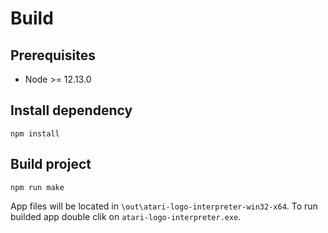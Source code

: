 # Build

## Prerequisites

- Node >= 12.13.0

## Install dependency

    npm install

## Build project

    npm run make

App files will be located in `\out\atari-logo-interpreter-win32-x64`.
To run builded app double clik on `atari-logo-interpreter.exe`.
